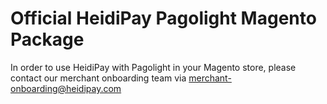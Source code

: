 # Official HeidiPay Pagolight Magento Package 

In order to use HeidiPay with Pagolight in your Magento store, please contact our merchant onboarding team via [merchant-onboarding@heidipay.com](mailto:merchant-onboarding@heidipay.com)
